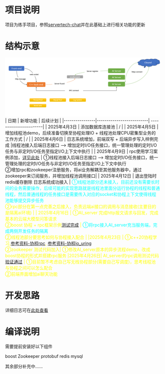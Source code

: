 # 项目说明
项目为练手项目，参照[servertech-chat](https://github.com/anarthal/servertech-chat?tab=readme-ov-file)并在此基础上进行相关功能的更新

# 结构示意
![Alt text](image/image-4.png)
| 日期           | 新增功能                 | 后续计划              |
|----------------|--------------------------| -----------------------|
| 2025年4月3日   | 添加数据库连接池      |            /              |
| 2025年4月5日   | 增加线程池demo，后续准备切换至协程处理IO + 线程池处理CPU密集型业务的工作方式 |        /            |
| 2025年4月6日   | 日志系统增加，前端双写 + 后端异步写入样例完成 |线程池接入后端日志接口 --> 增加定时I/O任务接口，统一管理处理的定时I/O任务与非定时I/O任务至指定I/O上下文中执行 |
| 2025年4月9日   | rpc使用学习案例添加，[详见此处](server/tools/rpc/readme.md) | ①线程池接入后端日志接口 --> 增加定时I/O任务接口，统一管理处理的定时I/O任务与非定时I/O任务至指定I/O上下文中执行  <br>②增加rpc和zookeeper注册服务，将ai业务解耦至其他服务器中，通过zookeeper来订阅服务，并增加线程池调用接口|
| 2025年4月12日   | 退出登陆时redis缓存删除  日志系统成功接入      |   <span style="color:cyan">①线程池部分还未接入，目前还没有需要长时间的业务需要操作，后续可能的实现思路就是线程池里面分运行协程的线程和普通线程，然后普通线程的任务接口是需要传入对应的socket和协程上下文使得线程池能够提交异步任务</span><br> <span style="color:yellow">②rpc部分在第一点完善之后接入，负责远端ai接口的调用与消息接收(主要目的是隔离ai环境)          |
| 2025年4月16日   | ①AI_server 完成http报文请求与回发，完成基本的云端大模型问答请求<br>②boost 协程 + rpc框架示例[测试完成](./tools/rpc/) |   <span style="color:cyan">①将rpc接入AI_server充当服务端，完成两侧开发任务的隔离</span>  <br><span style="color:yellow">②线程池部分要思考如何与协程接入配合</span>                |
|2025年4月23日 | ①c++20协程学习,[参考资料-协程rpc](https://github.com/jsc723/coroutine-server), [参考资料-协程io_uring](https://github.com/Codesire-Deng/co_context) <br>②zookeeper 测试代码加入| ①修改AI_server原本的异步流程demo，改成boost协程的形式并搭建rpc服务
|2025年4月26日| AI_server的rpc调用测试代码[验证通过](tools/rpc/ai_server/) | ①目前暂不考虑自己写无栈协程部分(需要自己写调度)，思考线程池与协程之间可以怎么配合 <br>②前端界面增加ai聊天功能

# 开发思路 
详细日志可在[此处查看](doc/开发日志.md)

# 编译说明

需要提前安装好以下组件

  boost Zookeeper protobuf redis mysql

其余部分补充中......
